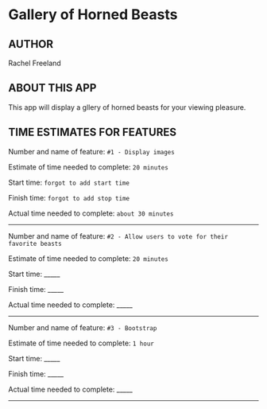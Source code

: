 # Gallery of Horned Beasts

## AUTHOR

Rachel Freeland

## ABOUT THIS APP

This app will display a gllery of horned beasts for your viewing pleasure.

## TIME ESTIMATES FOR FEATURES

Number and name of feature: `#1 - Display images`

Estimate of time needed to complete: `20 minutes`

Start time: `forgot to add start time`

Finish time: `forgot to add stop time`

Actual time needed to complete: `about 30 minutes`

-------------------------------------------------------------------------------

Number and name of feature: `#2 - Allow users to vote for their favorite beasts`

Estimate of time needed to complete: `20 minutes`

Start time: _____

Finish time: _____

Actual time needed to complete: _____

-------------------------------------------------------------------------------

Number and name of feature: `#3 - Bootstrap`

Estimate of time needed to complete: `1 hour`

Start time: _____

Finish time: _____

Actual time needed to complete: _____

-------------------------------------------------------------------------------
